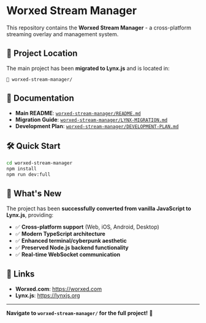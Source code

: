 # Worxed Stream Manager

This repository contains the **Worxed Stream Manager** - a cross-platform streaming overlay and management system.

## 🚀 Project Location

The main project has been **migrated to Lynx.js** and is located in:

```
📁 worxed-stream-manager/
```

## 📖 Documentation

- **Main README**: [`worxed-stream-manager/README.md`](worxed-stream-manager/README.md)
- **Migration Guide**: [`worxed-stream-manager/LYNX-MIGRATION.md`](worxed-stream-manager/LYNX-MIGRATION.md)
- **Development Plan**: [`worxed-stream-manager/DEVELOPMENT-PLAN.md`](worxed-stream-manager/DEVELOPMENT-PLAN.md)

## 🛠️ Quick Start

```bash
cd worxed-stream-manager
npm install
npm run dev:full
```

## 🎯 What's New

The project has been **successfully converted from vanilla JavaScript to Lynx.js**, providing:

- ✅ **Cross-platform support** (Web, iOS, Android, Desktop)
- ✅ **Modern TypeScript architecture**
- ✅ **Enhanced terminal/cyberpunk aesthetic**
- ✅ **Preserved Node.js backend functionality**
- ✅ **Real-time WebSocket communication**

## 🔗 Links

- **Worxed.com**: https://worxed.com
- **Lynx.js**: https://lynxjs.org

---

**Navigate to `worxed-stream-manager/` for the full project!** 🚀 